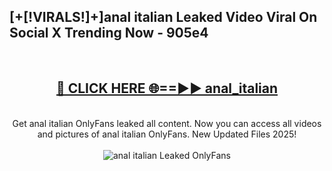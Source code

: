 <h2>[+[!VIRALS!]+]anal italian Leaked Video Viral On Social X Trending Now - 905e4</h2>
<br>
<div align="center">
<h2><a href="https://libra.edu.pl?anal_italian" rel="nofollow">🔴 CLICK HERE 🌐==►► anal_italian</a></h2>
<br>
Get anal italian OnlyFans leaked all content. Now you can access all videos and pictures of anal italian OnlyFans. New Updated Files 2025!
<br>
<br>
<a href="https://libra.edu.pl?anal_italian" rel="nofollow" data-target="animated-image.originalLink"><img src="https://i.ibb.co.com/WyWwxjT/player-gif2.gif" alt="anal italian Leaked OnlyFans" style="max-width: 100%; display: inline-block;" data-target="animated-image.originalImage"></a>
</div>
<br>
